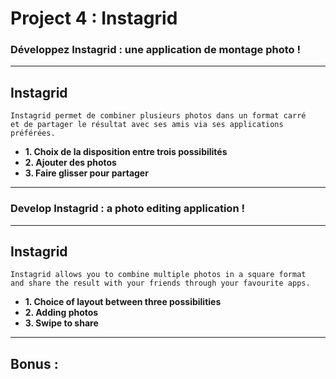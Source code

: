 
# Project 4 : Instagrid 

### Développez Instagrid : une application de montage photo !

---

**Instagrid**
-
	Instagrid permet de combiner plusieurs photos dans un format carré
	et de partager le résultat avec ses amis via ses applications préférées.
  
-	
	**1. Choix de la disposition entre trois possibilités**
-
	**2. Ajouter des photos**
-
	**3. Faire glisser pour partager**
	
------------------------------

### Develop Instagrid : a photo editing application !

---

**Instagrid**
-
	Instagrid allows you to combine multiple photos in a square format
	and share the result with your friends through your favourite apps.
    
-
	**1. Choice of layout between three possibilities**
-
	**2. Adding photos**
-
	**3. Swipe to share**
	
	
------------------------------

## Bonus :